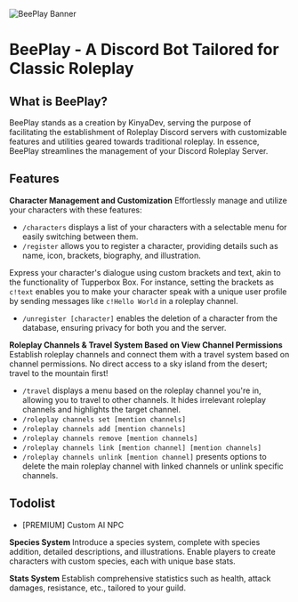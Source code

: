 ![BeePlay Banner](https://i.imgur.com/Wir3YJi.png)

# BeePlay - A Discord Bot Tailored for Classic Roleplay

## What is BeePlay?

BeePlay stands as a creation by KinyaDev, serving the purpose of facilitating the establishment of Roleplay Discord servers with customizable features and utilities geared towards traditional roleplay. In essence, BeePlay streamlines the management of your Discord Roleplay Server.

## Features

**Character Management and Customization**
Effortlessly manage and utilize your characters with these features:

- `/characters` displays a list of your characters with a selectable menu for easily switching between them.
- `/register` allows you to register a character, providing details such as name, icon, brackets, biography, and illustration.

Express your character's dialogue using custom brackets and text, akin to the functionality of Tupperbox Box. For instance, setting the brackets as `c!text` enables you to make your character speak with a unique user profile by sending messages like `c!Hello World` in a roleplay channel.

- `/unregister [character]` enables the deletion of a character from the database, ensuring privacy for both you and the server.

**Roleplay Channels & Travel System Based on View Channel Permissions**
Establish roleplay channels and connect them with a travel system based on channel permissions. No direct access to a sky island from the desert; travel to the mountain first!

- `/travel` displays a menu based on the roleplay channel you're in, allowing you to travel to other channels. It hides irrelevant roleplay channels and highlights the target channel.
- `/roleplay channels set [mention channels]`
- `/roleplay channels add [mention channels]`
- `/roleplay channels remove [mention channels]`
- `/roleplay channels link [mention channel] [mention channels]`
- `/roleplay channels unlink [mention channel]` presents options to delete the main roleplay channel with linked channels or unlink specific channels.

## Todolist

- [PREMIUM] Custom AI NPC

**Species System**
Introduce a species system, complete with species addition, detailed descriptions, and illustrations. Enable players to create characters with custom species, each with unique base stats.

**Stats System**
Establish comprehensive statistics such as health, attack damages, resistance, etc., tailored to your guild.
